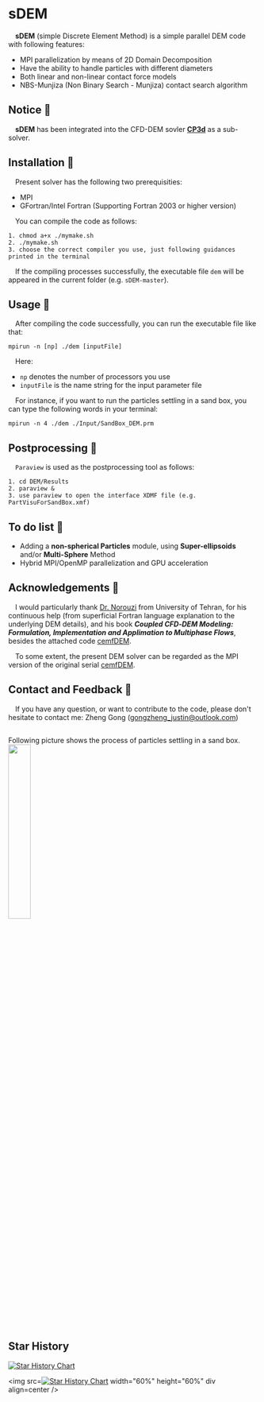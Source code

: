 # sDEM
&emsp;**sDEM** (simple Discrete Element Method) is a simple parallel DEM code with following features:

* MPI parallelization by means of 2D Domain Decomposition
* Have the ability to handle particles with different diameters
* Both linear and non-linear contact force models
* NBS-Munjiza (Non Binary Search - Munjiza) contact search algorithm

## Notice :newspaper: 
&emsp;**sDEM** has been integrated into the CFD-DEM sovler [**CP3d**](https://github.com/GongZheng-Justin/CP3d) as a sub-solver.

## Installation :briefcase:
&emsp;Present solver has the following two prerequisities:

* MPI
* GFortran/Intel Fortran (Supporting Fortran 2003 or higher version)

&emsp;You can compile the code as follows:
```
1. chmod a+x ./mymake.sh
2. ./mymake.sh
3. choose the correct compiler you use, just following guidances printed in the terminal
```
&emsp;If the compiling processes successfully, the executable file `dem` will be appeared in the current folder (e.g. `sDEM-master`).

## Usage :book:
&emsp;After compiling the code successfully, you can run the executable file like that:
```
mpirun -n [np] ./dem [inputFile]
```
&emsp;Here:
* `np` denotes the number of processors you use
* `inputFile` is the name string for the input parameter file  

&emsp;For instance, if you want to run the particles settling in a sand box, you can type the following words in your terminal:
```
mpirun -n 4 ./dem ./Input/SandBox_DEM.prm
```

## Postprocessing :space_invader:
&emsp;`Paraview` is used as the postprocessing tool as follows:
```
1. cd DEM/Results
2. paraview &
3. use paraview to open the interface XDMF file (e.g. PartVisuForSandBox.xmf)
```

## To do list :muscle:
* Adding a **non-spherical Particles** module, using **Super-ellipsoids** and/or **Multi-Sphere** Method
* Hybrid MPI/OpenMP parallelization and GPU acceleration  

## Acknowledgements :clap:
&emsp;I would particularly thank [Dr. Norouzi](https://www.researchgate.net/profile/Hamid-Norourzi) from University of Tehran, for his continuous help (from superficial Fortran language explanation to the underlying DEM details), and his book **_Coupled CFD‐DEM Modeling: Formulation, Implementation and Applimation to Multiphase Flows_**, besides the attached code [cemfDEM](https://github.com/hamidrezanorouzi/cemfDEM). 

&emsp;To some extent, the present DEM solver can be regarded as the MPI version of the original serial [cemfDEM](https://github.com/hamidrezanorouzi/cemfDEM).

## Contact and Feedback :email:
&emsp;If you have any question, or want to contribute to the code, please don't hesitate to contact me: Zheng Gong (gongzheng_justin@outlook.com)

##
Following picture shows the process of particles settling in a sand box.  
<img src="./doc/sandbox.gif" width="30%" height="30%" div align=center />

## Star History
[![Star History Chart](https://api.star-history.com/svg?repos=GongZheng-Justin/sDEM&type=Date)](https://star-history.com/#GongZheng-Justin/sDEM&Date)

<img src=[![Star History Chart](https://api.star-history.com/svg?repos=GongZheng-Justin/sDEM&type=Date)](https://star-history.com/#GongZheng-Justin/sDEM&Date) width="60%" height="60%" div align=center />
